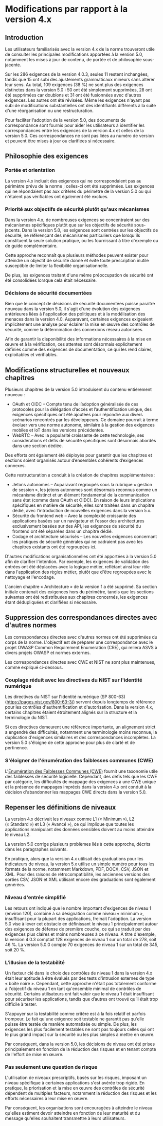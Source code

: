 # Modifications par rapport à la version 4.x

## Introduction

Les utilisateurs familiarisés avec la version 4.x de la norme trouveront utile de consulter les principales modifications apportées à la version 5.0, notamment les mises à jour de contenu, de portée et de philosophie sous-jacente.

Sur les 286 exigences de la version 4.0.3, seules 11 restent inchangées, tandis que 15 ont subi des ajustements grammaticaux mineurs sans altérer leur sens. Au total, 109 exigences (38 %) ne sont plus des exigences distinctes dans la version 5.0 : 50 ont été simplement supprimées, 28 ont été supprimées car doublons et 31 ont été fusionnées avec d'autres exigences. Les autres ont été révisées. Même les exigences n'ayant pas subi de modifications substantielles ont des identifiants différents à la suite d'une réorganisation ou une restructuration.

Pour faciliter l'adoption de la version 5.0, des documents de correspondance sont fournis pour aider les utilisateurs à identifier les correspondances entre les exigences de la version 4.x et celles de la version 5.0. Ces correspondances ne sont pas liées au numéro de version et peuvent être mises à jour ou clarifiées si nécessaire.

## Philosophie des exigences

### Portée et orientation

La version 4.x incluait des exigences qui ne correspondaient pas au périmètre prévu de la norme ; celles-ci ont été supprimées. Les exigences qui ne répondaient pas aux critères du périmètre de la version 5.0 ou qui n'étaient pas vérifiables ont également été exclues.

### Priorité aux objectifs de sécurité plutôt qu'aux mécanismes

Dans la version 4.x, de nombreuses exigences se concentraient sur des mécanismes spécifiques plutôt que sur les objectifs de sécurité sous-jacents. Dans la version 5.0, les exigences sont centrées sur les objectifs de sécurité, ne référençant des mécanismes particuliers que lorsqu'ils constituent la seule solution pratique, ou les fournissant à titre d'exemple ou de guide complémentaire.

Cette approche reconnaît que plusieurs méthodes peuvent exister pour atteindre un objectif de sécurité donné et évite toute prescription inutile susceptible de limiter la flexibilité organisationnelle.

De plus, les exigences traitant d'une même préoccupation de sécurité ont été consolidées lorsque cela était nécessaire.

### Décisions de sécurité documentées

Bien que le concept de décisions de sécurité documentées puisse paraître nouveau dans la version 5.0, il s'agit d'une évolution des exigences antérieures liées à l'application des politiques et à la modélisation des menaces dans la version 4.0. Auparavant, certaines exigences exigeaient implicitement une analyse pour éclairer la mise en œuvre des contrôles de sécurité, comme la détermination des connexions réseau autorisées.

Afin de garantir la disponibilité des informations nécessaires à la mise en œuvre et à la vérification, ces attentes sont désormais explicitement définies comme des exigences de documentation, ce qui les rend claires, exploitables et vérifiables.

## Modifications structurelles et nouveaux chapitres

Plusieurs chapitres de la version 5.0 introduisent du contenu entièrement nouveau :

* OAuth et OIDC – Compte tenu de l’adoption généralisée de ces protocoles pour la délégation d’accès et l’authentification unique, des exigences spécifiques ont été ajoutées pour répondre aux divers scénarios rencontrés par les développeurs. Ce domaine pourrait à terme évoluer vers une norme autonome, similaire à la gestion des exigences mobiles et IoT dans les versions précédentes.
* WebRTC – Avec la popularité croissante de cette technologie, ses considérations et défis de sécurité spécifiques sont désormais abordés dans une section dédiée.

Des efforts ont également été déployés pour garantir que les chapitres et sections soient organisés autour d’ensembles cohérents d’exigences connexes.

Cette restructuration a conduit à la création de chapitres supplémentaires :

* Jetons autonomes – Auparavant regroupés sous la rubrique « gestion de session », les jetons autonomes sont désormais reconnus comme un mécanisme distinct et un élément fondamental de la communication sans état (comme dans OAuth et OIDC). En raison de leurs implications spécifiques en matière de sécurité, elles sont traitées dans un chapitre dédié, avec l'introduction de nouvelles exigences dans la version 5.x.
* Sécurité du frontend web – Avec la complexité croissante des applications basées sur un navigateur et l'essor des architectures exclusivement basées sur des API, les exigences de sécurité du frontend ont été séparées dans un chapitre dédié.
* Codage et architecture sécurisés – Les nouvelles exigences concernant les pratiques de sécurité générales qui ne cadraient pas avec les chapitres existants ont été regroupées ici.

D'autres modifications organisationnelles ont été apportées à la version 5.0 afin de clarifier l'intention. Par exemple, les exigences de validation des entrées ont été déplacées avec la logique métier, reflétant ainsi leur rôle dans l'application des règles métier, plutôt que d'être regroupées avec le nettoyage et l'encodage.

L'ancien chapitre « Architecture » ​​de la version 1 a été supprimé. Sa section initiale contenait des exigences hors du périmètre, tandis que les sections suivantes ont été redistribuées aux chapitres concernés, les exigences étant dédupliquées et clarifiées si nécessaire.

## Suppression des correspondances directes avec d'autres normes

Les correspondances directes avec d'autres normes ont été supprimées du corps de la norme. L'objectif est de préparer une correspondance avec le projet OWASP Common Requirement Enumeration (CRE), qui reliera ASVS à divers projets OWASP et normes externes.

Les correspondances directes avec CWE et NIST ne sont plus maintenues, comme expliqué ci-dessous.

### Couplage réduit avec les directives du NIST sur l'identité numérique

Les directives du NIST sur l'identité numérique (SP 800-63) (https://pages.nist.gov/800-63-3/) servent depuis longtemps de référence pour les contrôles d'authentification et d'autorisation. Dans la version 4.x, certains chapitres étaient étroitement alignés sur la structure et la terminologie du NIST.

Si ces directives demeurent une référence importante, un alignement strict a engendré des difficultés, notamment une terminologie moins reconnue, la duplication d'exigences similaires et des correspondances incomplètes. La version 5.0 s'éloigne de cette approche pour plus de clarté et de pertinence.

### S'éloigner de l'énumération des faiblesses communes (CWE)

L'[Énumération des Faiblesses Communes (CWE)](https://cwe.mitre.org/) fournit une taxonomie utile des faiblesses de sécurité logicielle. Cependant, des défis tels que les CWE par catégorie, les difficultés de mappage des exigences à une CWE unique et la présence de mappages imprécis dans la version 4.x ont conduit à la décision d'abandonner les mappages CWE directs dans la version 5.0.

## Repenser les définitions de niveaux

La version 4.x décrivait les niveaux comme L1 (« Minimum »), L2 (« Standard ») et L3 (« Avancé »), ce qui implique que toutes les applications manipulant des données sensibles doivent au moins atteindre le niveau L2.

La version 5.0 corrige plusieurs problèmes liés à cette approche, décrits dans les paragraphes suivants.

En pratique, alors que la version 4.x utilisait des graduations pour les indicateurs de niveau, la version 5.x utilise un simple numéro pour tous les formats de la norme, notamment Markdown, PDF, DOCX, CSV, JSON et XML. Pour des raisons de rétrocompatibilité, les anciennes versions des sorties CSV, JSON et XML utilisant encore des graduations sont également générées.

### Niveau d'entrée simplifié

Les retours ont indiqué que le nombre important d'exigences de niveau 1 (environ 120), combiné à sa désignation comme niveau « minimum », insuffisant pour la plupart des applications, freinait l'adoption. La version 5.0 vise à lever cet obstacle en définissant le niveau 1 principalement autour des exigences de défense de première couche, ce qui se traduit par des exigences plus claires et moins nombreuses à ce niveau. À titre d'exemple, la version 4.0.3 comptait 128 exigences de niveau 1 sur un total de 278, soit 46 %. La version 5.0.0 compte 70 exigences de niveau 1 sur un total de 345, soit 20 %.

### L'illusion de la testabilité

Un facteur clé dans le choix des contrôles de niveau 1 dans la version 4.x était leur aptitude à être évalués par des tests d'intrusion externes de type « boîte noire ». Cependant, cette approche n'était pas totalement conforme à l'objectif du niveau 1 en tant qu'ensemble minimal de contrôles de sécurité. Certains utilisateurs ont fait valoir que le niveau 1 était insuffisant pour sécuriser les applications, tandis que d’autres ont trouvé qu’il était trop difficile à tester.

S'appuyer sur la testabilité comme critère est à la fois relatif et parfois trompeur. Le fait qu'une exigence soit testable ne garantit pas qu'elle puisse être testée de manière automatisée ou simple. De plus, les exigences les plus facilement testables ne sont pas toujours celles qui ont le plus grand impact sur la sécurité ou les plus simples à mettre en œuvre.

Par conséquent, dans la version 5.0, les décisions de niveau ont été prises principalement en fonction de la réduction des risques et en tenant compte de l'effort de mise en œuvre.

### Pas seulement une question de risque

L'utilisation de niveaux prescriptifs, basés sur les risques, imposant un niveau spécifique à certaines applications s'est avérée trop rigide. En pratique, la priorisation et la mise en œuvre des contrôles de sécurité dépendent de multiples facteurs, notamment la réduction des risques et les efforts nécessaires à leur mise en œuvre.

Par conséquent, les organisations sont encouragées à atteindre le niveau qu'elles estiment devoir atteindre en fonction de leur maturité et du message qu'elles souhaitent transmettre à leurs utilisateurs.
